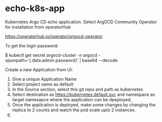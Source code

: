 # echo-k8s-app
Kubernetes Argo CD echo application. Select ArgOCD Community Operator for installation from operatorHub


https://operatorhub.io/operator/argocd-operator

To get the login password:

$ kubectl get secret argocd-cluster -n argocd -ojsonpath='{.data.admin\.password}' | base64 --decode

Create a new Application from UI:

1. Give a unique Application Name
2. Select project name as  default
3. In the Source section, select this git repo and path as kubernetes
4. Select destination as https://kubernetes.default.svc and namespace as target namesapce where the application can be dpeployed,
5. Once the application is deployed, make some changes by changing the replica to 2 counts and watch the pod scale upto 2 instances.
6. 


